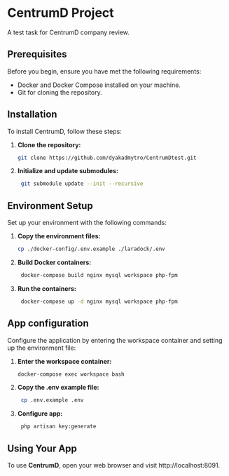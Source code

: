 # CentrumD Project

A test task for CentrumD company review.

## Prerequisites

Before you begin, ensure you have met the following requirements:
- Docker and Docker Compose installed on your machine.
- Git for cloning the repository.

## Installation

To install CentrumD, follow these steps:

1. **Clone the repository:**
   ```sh
   git clone https://github.com/dyakadmytro/CentrumDtest.git
   
2. **Initialize and update submodules:**
   ```sh
    git submodule update --init --recursive

## Environment Setup

Set up your environment with the following commands:
1. **Copy the environment files:**
   ```sh
   cp ./docker-config/.env.example ./laradock/.env

2. **Build Docker containers:**
   ```sh
    docker-compose build nginx mysql workspace php-fpm
   
3. **Run the containers:**
   ```sh
    docker-compose up -d nginx mysql workspace php-fpm

## App configuration
Configure the application by entering the workspace container and setting up the environment file:
1. **Enter the workspace container:**
   ```sh
   docker-compose exec workspace bash

2. **Copy the .env example file:**
   ```sh
    cp .env.example .env
   
3. **Configure app:**
   ```sh
    php artisan key:generate

## Using Your App

To use **CentrumD**, open your web browser and visit http://localhost:8091.